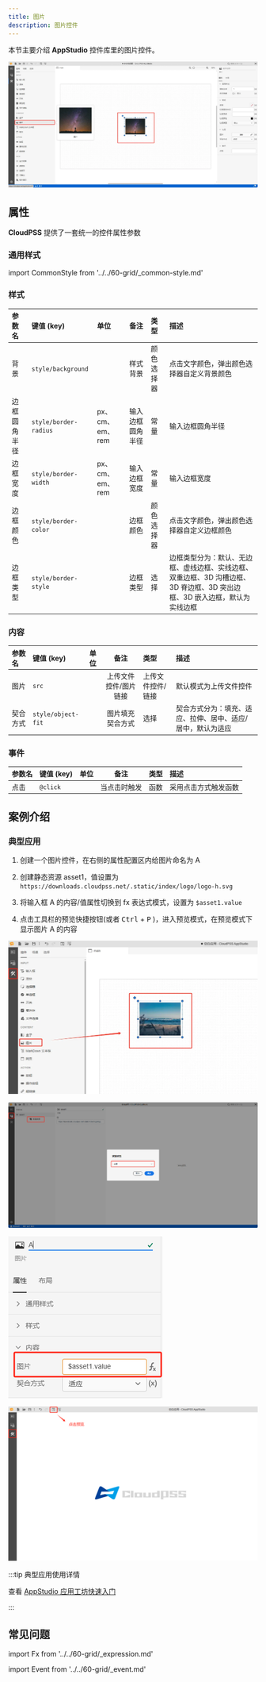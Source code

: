 ```yaml
---
title: 图片
description: 图片控件
---
```


本节主要介绍 **AppStudio** 控件库里的图片控件。

![图片控件](image-control.png "图片控件")

## 属性

**CloudPSS** 提供了一套统一的控件属性参数

### 通用样式

import CommonStyle from '../../60-grid/_common-style.md'

<CommonStyle />

### 样式

| 参数名 | 键值 (key) | 单位 | 备注 | 类型 | 描述 |
| :--- | :--- | :--- | :--: | :--- | :--- |
| 背景 | `style/background` |  | 样式背景 | 颜色选择器 | 点击文字颜色，弹出颜色选择器自定义背景颜色 |
| 边框圆角半径 | `style/border-radius` | px、cm、em、rem | 输入边框圆角半径 | 常量 | 输入边框圆角半径 |
| 边框宽度 | `style/border-width` | px、cm、em、rem | 输入边框宽度 | 常量 | 输入边框宽度 |
| 边框颜色 | `style/border-color` |  | 边框颜色 | 颜色选择器 | 点击文字颜色，弹出颜色选择器自定义边框颜色 |
| 边框类型 | `style/border-style` |  | 边框类型 | 选择 | 边框类型分为：默认、无边框、虚线边框、实线边框、双重边框、3D 沟槽边框、3D 脊边框、3D 突出边框、3D 嵌入边框，默认为实线边框 |

### 内容

| 参数名 | 键值 (key) | 单位 | 备注 | 类型 | 描述 |
| :--- | :--- | :--- | :--: | :--- | :--- |
| 图片 | `src` |  | 上传文件控件/图片链接 | 上传文件控件/链接 | 默认模式为上传文件控件 |
| 契合方式 | `style/object-fit` |  | 图片填充契合方式 | 选择 | 契合方式分为：填充、适应、拉伸、居中、适应/居中，默认为适应 |

### 事件

| 参数名 | 键值 (key) | 单位 | 备注 | 类型 | 描述 |
| :--- | :--- | :--- | :--: | :--- | :--- |
| 点击 | `@click` |  | 当点击时触发 | 函数 | 采用点击方式触发函数 |

## 案例介绍

### 典型应用

1. 创建一个图片控件，在右侧的属性配置区内给图片命名为 A

2. 创建静态资源 asset1，值设置为 `https://downloads.cloudpss.net/.static/index/logo/logo-h.svg`
   
3. 将输入框 A 的内容/值属性切换到 fx 表达式模式，设置为 `$asset1.value`

4. 点击工具栏的预览快捷按钮(或者 <kbd>Ctrl</kbd> + <kbd>P</kbd> )，进入预览模式，在预览模式下显示图片 A 的内容

![创建图片控件](create-imgae-control.png "创建图片控件")

![创建静态资源](create-static-resource.png "创建静态资源")

![配置图片属性](configure-image-attributes.png "配置图片属性")

![预览模式](preview-mode.png "预览模式")

:::tip 典型应用使用详情

查看 [AppStudio 应用工坊快速入门](../../../20-quick-start/10-simple-apps/index.md)

:::



## 常见问题


import Fx from '../../60-grid/_expression.md'

<Fx />



import Event from '../../60-grid/_event.md'

<Event />
